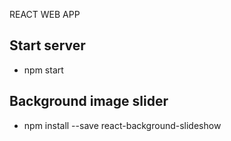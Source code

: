 REACT WEB APP

## Start server
- npm start

## Background image slider
- npm install --save react-background-slideshow

